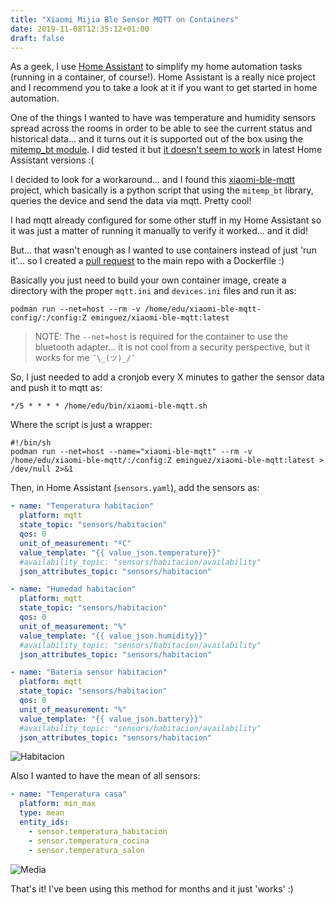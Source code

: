 ```yaml
---
title: "Xiaomi Mijia Ble Sensor MQTT on Containers"
date: 2019-11-08T12:35:12+01:00
draft: false
---
```


As a geek, I use [Home Assistant](https://www.home-assistant.io) to simplify my home automation tasks (running in a container, of course!).
Home Assistant is a really nice project and I recommend you to take a look at it if you want to get started in home automation.

One of the things I wanted to have was temperature and humidity sensors spread across the rooms in order to be able to see the current status and historical data... and it turns out it is supported out of the box using the [mitemp_bt module](https://www.home-assistant.io/integrations/mitemp_bt/). I did tested it but [it doesn't seem to work](https://github.com/home-assistant/home-assistant/issues/24605) in latest Home Assistant versions :(

I decided to look for a workaround... and I found this [xiaomi-ble-mqtt](https://github.com/algirdasc/xiaomi-ble-mqtt) project, which basically is a python script that using the `mitemp_bt` library, queries the device and send the data via mqtt. Pretty cool!

I had mqtt already configured for some other stuff in my Home Assistant so it was just a matter of running it manually to verify it worked... and it did!

But... that wasn't enough as I wanted to use containers instead of just 'run it'... so I created a [pull request](https://github.com/algirdasc/xiaomi-ble-mqtt/pull/4) to the main repo with a Dockerfile :)

Basically you just need to build your own container image, create a directory with the proper `mqtt.ini` and `devices.ini` files and run it as:

```shell
podman run --net=host --rm -v /home/edu/xiaomi-ble-mqtt-config/:/config:Z eminguez/xiaomi-ble-mqtt:latest
```

> NOTE: The `--net=host` is required for the container to use the bluetooth adapter... it is not cool from a security perspective, but it works for me `¯\_(ツ)_/¯`

So, I just needed to add a cronjob every X minutes to gather the sensor data and push it to mqtt as:

```shell
*/5 * * * * /home/edu/bin/xiaomi-ble-mqtt.sh
```

Where the script is just a wrapper:

```shell
#!/bin/sh
podman run --net=host --name="xiaomi-ble-mqtt" --rm -v /home/edu/xiaomi-ble-mqtt/:/config:Z eminguez/xiaomi-ble-mqtt:latest > /dev/null 2>&1
```

Then, in Home Assistant (`sensors.yaml`), add the sensors as:

```yaml
- name: "Temperatura habitacion"
  platform: mqtt
  state_topic: "sensors/habitacion"
  qos: 0
  unit_of_measurement: "ºC"
  value_template: "{{ value_json.temperature}}"
  #availability_topic: "sensors/habitacion/availability"
  json_attributes_topic: "sensors/habitacion"

- name: "Humedad habitacion"
  platform: mqtt
  state_topic: "sensors/habitacion"
  qos: 0
  unit_of_measurement: "%"
  value_template: "{{ value_json.humidity}}"
  #availability_topic: "sensors/habitacion/availability"
  json_attributes_topic: "sensors/habitacion"

- name: "Bateria sensor habitacion"
  platform: mqtt
  state_topic: "sensors/habitacion"
  qos: 0
  unit_of_measurement: "%"
  value_template: "{{ value_json.battery}}"
  #availability_topic: "sensors/habitacion/availability"
  json_attributes_topic: "sensors/habitacion"
```

![Habitacion](/images/habitacion_sensor.png)

Also I wanted to have the mean of all sensors:

```yaml
- name: "Temperatura casa"
  platform: min_max
  type: mean
  entity_ids:
    - sensor.temperatura_habitacion
    - sensor.temperatura_cocina
    - sensor.temperatura_salon
```

![Media](/images/media.png)

That's it! I've been using this method for months and it just 'works' :)